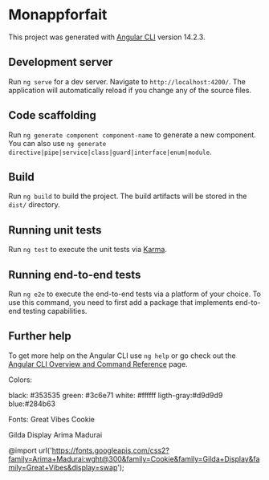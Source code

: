 # Monappforfait

This project was generated with [Angular CLI](https://github.com/angular/angular-cli) version 14.2.3.

## Development server

Run `ng serve` for a dev server. Navigate to `http://localhost:4200/`. The application will automatically reload if you change any of the source files.

## Code scaffolding

Run `ng generate component component-name` to generate a new component. You can also use `ng generate directive|pipe|service|class|guard|interface|enum|module`.

## Build

Run `ng build` to build the project. The build artifacts will be stored in the `dist/` directory.

## Running unit tests

Run `ng test` to execute the unit tests via [Karma](https://karma-runner.github.io).

## Running end-to-end tests

Run `ng e2e` to execute the end-to-end tests via a platform of your choice. To use this command, you need to first add a package that implements end-to-end testing capabilities.

## Further help

To get more help on the Angular CLI use `ng help` or go check out the [Angular CLI Overview and Command Reference](https://angular.io/cli) page.


Colors:

black: #353535
green: #3c6e71
white: #ffffff
ligth-gray:#d9d9d9
blue:#284b63

Fonts: 
Great Vibes 
Cookie 

Gilda Display
Arima Madurai 

@import url('https://fonts.googleapis.com/css2?family=Arima+Madurai:wght@300&family=Cookie&family=Gilda+Display&family=Great+Vibes&display=swap');

